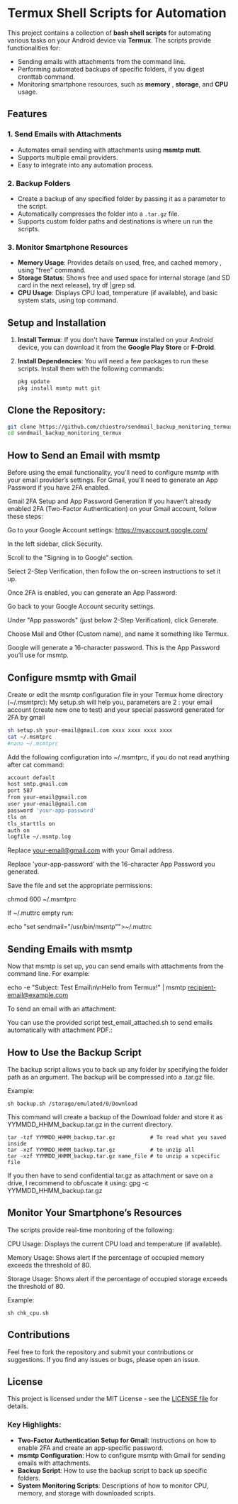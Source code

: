 # Termux Shell Scripts for Automation

This project contains a collection of **bash shell scripts** for automating various tasks on your Android device via **Termux**. The scripts provide functionalities for:

- Sending emails with attachments from the command line.
- Performing automated backups of specific folders, if you digest cronttab command.
- Monitoring smartphone resources, such as **memory** , **storage**, and **CPU** usage.

## Features

### 1. **Send Emails with Attachments**
- Automates email sending with attachments using **msmtp** **mutt**.
- Supports multiple email providers.
- Easy to integrate into any automation process.

### 2.  **Backup Folders**
- Create a backup of any specified folder by passing it as a parameter to the script.
- Automatically compresses the folder into a `.tar.gz` file.
- Supports custom folder paths and destinations is where un run the scripts.

### 3.  **Monitor Smartphone Resources**
- **Memory Usage**: Provides details on used, free, and cached memory , using "free" command.
- **Storage Status**: Shows free and used space for internal storage (and SD card in the next release), try df |grep sd.
- **CPU Usage**: Displays CPU load, temperature (if available), and basic system stats, using top command.

## Setup and Installation

1. **Install Termux**: If you don't have **Termux** installed on your Android device, you can download it from the **Google Play Store** or **F-Droid**.
   
2. **Install Dependencies**: You will need a few packages to run these scripts. Install them with the following commands:

   ```bash
   pkg update
   pkg install msmtp mutt git
## Clone the Repository:

   ```bash
   git clone https://github.com/chiostro/sendmail_backup_monitoring_termux.git
   cd sendmail_backup_monitoring_termux
   ```

## How to Send an Email with msmtp
Before using the email functionality, you'll need to configure msmtp with your email provider’s settings. For Gmail, you'll need to generate an App Password if you have 2FA enabled.

Gmail 2FA Setup and App Password Generation
If you haven’t already enabled 2FA (Two-Factor Authentication) on your Gmail account, follow these steps:

Go to your Google Account settings: https://myaccount.google.com/

In the left sidebar, click Security.

Scroll to the "Signing in to Google" section.

Select 2-Step Verification, then follow the on-screen instructions to set it up.

Once 2FA is enabled, you can generate an App Password:

Go back to your Google Account security settings.

Under "App passwords" (just below 2-Step Verification), click Generate.

Choose Mail and Other (Custom name), and name it something like Termux.

Google will generate a 16-character password. This is the App Password you’ll use for msmtp.

## Configure msmtp with Gmail
Create or edit the msmtp configuration file in your Termux home directory (~/.msmtprc):
My setup.sh will help you, parameters are 2 : your email account (create new one to test) and your special password  generated for 2FA by gmail

   ```bash
   sh setup.sh your-email@gmail.com xxxx xxxx xxxx xxxx
   cat ~/.msmtprc
   #nano ~/.msmtprc
   ```

Add the following configuration into ~/.msmtprc, if you do not read anything after cat command:



   ```bash
account default
host smtp.gmail.com
port 587
from your-email@gmail.com
user your-email@gmail.com
password 'your-app-password'
tls on
tls_starttls on
auth on
logfile ~/.msmtp.log
   ```


Replace your-email@gmail.com with your Gmail address.

Replace 'your-app-password' with the 16-character App Password you generated.

Save the file and set the appropriate permissions:
   
   chmod 600 ~/.msmtprc
   
If ~/.muttrc  empty run:

echo "set sendmail=\"/usr/bin/msmtp\"">~/.muttrc


## Sending Emails with msmtp
Now that msmtp is set up, you can send emails with attachments from the command line. For example:

echo -e "Subject: Test Email\n\nHello from Termux!" | msmtp recipient-email@example.com
       
To send an email with an attachment:

You can use the provided script test_email_attached.sh to send emails automatically with attachment PDF.:

## How to Use the Backup Script
The backup script allows you to back up any folder by specifying the folder path as an argument. The backup will be compressed into a .tar.gz file.

Example:

    
    sh backup.sh /storage/emulated/0/Download
    

This command will create a backup of the Download folder and store it as YYMMDD_HHMM_backup.tar.gz in the current directory.

   
    tar -tzf YYMMDD_HHMM_backup.tar.gz           # To read what you saved inside
    tar -xzf YYMMDD_HHMM_backup.tar.gz           # to unzip all
    tar -xzf YYMMDD_HHMM_backup.tar.gz name_file # to unzip a scpecific file 
    

If you then have to send confidential tar.gz as attachment or save on a drive, I recommend to obfuscate it using: 
      gpg -c YYMMDD_HHMM_backup.tar.gz
## Monitor Your Smartphone’s Resources
The  scripts provide real-time monitoring of the following:

CPU Usage: Displays the current CPU load and temperature (if available).

Memory Usage: Shows alert if the percentage of occupied memory exceeds the threshold of 80.

Storage Usage: Shows alert if the percentage of occupied storage exceeds the threshold of 80.

Example:

 
    sh chk_cpu.sh
    

## Contributions
Feel free to fork the repository and submit your contributions or suggestions. If you find any issues or bugs, please open an issue.

## License
This project is licensed under the MIT License - see the [LICENSE file](LICENSE) for details.


### Key Highlights:

- **Two-Factor Authentication Setup for Gmail**: Instructions on how to enable 2FA and create an app-specific password.
- **msmtp Configuration**: How to configure msmtp with Gmail for sending emails with attachments.
- **Backup Script**: How to use the backup script to back up specific folders.
- **System Monitoring Scripts**: Descriptions of how to monitor CPU, memory, and storage with downloaded scripts.
